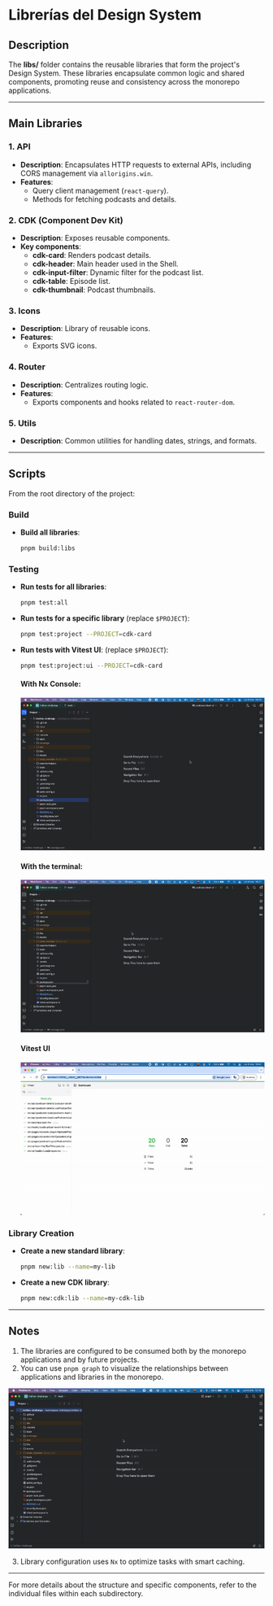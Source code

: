 
# Librerías del Design System

## Description
The **libs/** folder contains the reusable libraries that form the project's Design System. These libraries encapsulate common logic and shared components, promoting reuse and consistency across the monorepo applications.

---

## Main Libraries

### 1. **API**
- **Description**: Encapsulates HTTP requests to external APIs, including CORS management via `allorigins.win`.
- **Features**:
  - Query client management (`react-query`).
  - Methods for fetching podcasts and details.

### 2. **CDK (Component Dev Kit)**
- **Description**: Exposes reusable components.
- **Key components**:
  - **cdk-card**: Renders podcast details.
  - **cdk-header**: Main header used in the Shell.
  - **cdk-input-filter**: Dynamic filter for the podcast list.
  - **cdk-table**: Episode list.
  - **cdk-thumbnail**: Podcast thumbnails.

### 3. **Icons**
- **Description**: Library of reusable icons.
- **Features**:
  - Exports SVG icons.

### 4. **Router**
- **Description**: Centralizes routing logic.
- **Features**:
  - Exports components and hooks related to `react-router-dom`.

### 5. **Utils**
- **Description**: Common utilities for handling dates, strings, and formats.

---

## Scripts
From the root directory of the project:

### Build
- **Build all libraries**:
  ```bash
  pnpm build:libs
  ```

### Testing
- **Run tests for all libraries**:
  ```bash
  pnpm test:all
  ```
- **Run tests for a specific library** (replace `$PROJECT`):
  ```bash
  pnpm test:project --PROJECT=cdk-card
  ```
- **Run tests with Vitest UI**: (replace `$PROJECT`):
  ```bash
  pnpm test:project:ui --PROJECT=cdk-card
  ```

  #### **With Nx Console**:

  ![Nx console](../readme-helpers/assets/images/vitest-ui-nx-console.gif)

  #### **With the terminal**:

  ![Nx console](../readme-helpers/assets/images/vitest-ui-terminal.gif)

  #### **Vitest UI**

  ![Nx console](../readme-helpers/assets/images/vitest-ui-dashboard.gif)

### Library Creation
- **Create a new standard library**:
  ```bash
  pnpm new:lib --name=my-lib
  ```
- **Create a new CDK library**:
  ```bash
  pnpm new:cdk:lib --name=my-cdk-lib
  ```

---

## Notes
1. The libraries are configured to be consumed both by the monorepo applications and by future projects.
2. You can use `pnpm graph` to visualize the relationships between applications and libraries in the monorepo.

![Nx console](../readme-helpers/assets/images/nx-use.gif)

3. Library configuration uses `Nx` to optimize tasks with smart caching.

---

For more details about the structure and specific components, refer to the individual files within each subdirectory.

